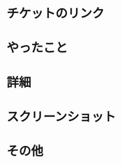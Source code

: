 # チケットのリンク

<!-- 課題のリンクを添付する -->

# やったこと

<!-- このPRで何をしたのか？ -->

# 詳細

# スクリーンショット
<!-- コンポーネントの追加、UIの変更を行なった時 -->
  
# その他



